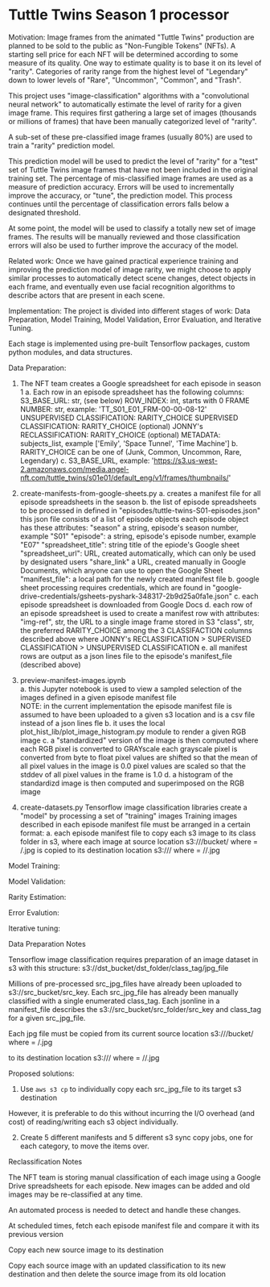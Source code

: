 # Tuttle Twins Season 1 processor

Motivation:
Image frames from the animated "Tuttle Twins" production are planned to be sold to the public as "Non-Fungible Tokens" (NFTs). 
A starting sell price for each NFT will be  determined according to some measure of its quality. One way to estimate quality 
is to base it on its level of "rarity". Categories of rarity range from the highest level of "Legendary" down to lower levels of
"Rare", "Uncommon", "Common", and "Trash".

This project uses "image-classification" algorithms with a "convolutional neural network" to automatically estimate the level of 
rarity for a given image frame. This requires first gathering a large set of images (thousands or millions of frames) that have 
been manually categorized level of "rarity". 

A sub-set of these pre-classified image frames (usually 80%) are used to train a "rarity" prediction model.

This prediction model will be used to predict the level of "rarity" for a "test" set of Tuttle Twins image frames that have
not been included in the original training set. The percentage of mis-classified image frames are used as a measure of prediction 
accuracy. Errors will be used to incrementally improve the accuracy, or "tune", the prediction model. This process continues 
until the percentage of classification errors falls below a designated threshold.

At some point, the model will be used to classify a totally new set of image frames. The results will be manually reviewed and 
those classification errors will also be used to further improve the accuracy of the model.

Related work:
Once we have gained practical experience training and improving the prediction model of image rarity, we might choose to apply 
similar processes to automatically detect scene changes, detect objects in each frame, and eventually even use facial recognition 
algorithms to describe actors that are present in each scene.

Implementation:
The project is divided into different stages of work: Data Preparation, Model Training, Model Validation, Error Evaluation, and 
Iterative Tuning. 

Each stage is implemented using pre-built Tensorflow packages, custom python modules, and data structures.

Data Preparation:
1. The NFT team creates a Google spreadsheet for each episode in season 1
    a. Each row in an episode spreadsheet has the following columns:
        S3_BASE_URL: str, (see below)
        ROW_INDEX: int, starts with 0
        FRAME NUMBER: str, example: 'TT_S01_E01_FRM-00-00-08-12'
        UNSUPERVISED CLASSIFICATION: RARITY_CHOICE
        SUPERVISED CLASSIFICATION: RARITY_CHOICE (optional)
        JONNY's RECLASSIFICATION: RARITY_CHOICE (optional)
        METADATA: subjects_list, example ['Emily', 'Space Tunnel', 'Time Machine']
    b. RARITY_CHOICE can be one of  (Junk, Common, Uncommon, Rare, Legendary) 
    c. S3_BASE_URL, example: 'https://s3.us-west-2.amazonaws.com/media.angel-nft.com/tuttle_twins/s01e01/default_eng/v1/frames/thumbnails/'
 
 2. create-manifests-from-google-sheets.py
    a. creates a manifest file for all episode spreadsheets in the season
    b. the list of episode spreadsheets to be processed in defined in
       "episodes/tuttle-twins-S01-episodes.json"
       this json file consists of a list of episode objects
       each episode object has these attributes:
        "season" a string, episode's season number, example "S01"
        "episode": a string, episode's episode number, example "E07"
        "spreadsheet_title": string title of the epiode's Google sheet
        "spreadsheet_url": URL, created automatically, which can only be used by designated users
        "share_link" a URL, created manually in Google Documents, which anyone can use to open the Google Sheet
        "manifest_file": a local path for the newly created manifest file
    b. google sheet processing requires credentials, which are found in "google-drive-credentials/gsheets-pyshark-348317-2b9d25a0fa1e.json"
    c. each episode spreadsheet is downloaded from Google Docs
    d. each row of an episode spreadsheet is used to create a manifest row with attributes:
        "img-ref", str, the URL to a single image frame stored in S3
        "class", str, the preferred RARITY_CHOICE among the 3 CLASSIFACTION columns described above
          where JONNY's RECLASSIFICATION > SUPERVISED CLASSIFICATION > UNSUPERVISED CLASSIFICATION
    e. all manifest rows are output as a json lines file to the episode's manifest_file (described above)

  3. preview-manifest-images.ipynb  
    a. this Jupyter notebook is used to view a sampled selection of the images defined in a given episode manifest file  
      NOTE: 
        in the current implementation the episode manifest file is assumed to have been uploaded to a given s3 location
        and is a csv file instead of a json lines fle
    b. it uses the local plot_hist_lib/plot_image_histogram.py module to render a given RGB image
    c. a "standardized" version of the image is then computed where
      each RGB pixel is converted to GRAYscale
      each grayscale pixel is converted from byte to float
      pixel values are shifted so that the mean of all pixel values in the image is 0.0
      pixel values are scaled so that the stddev of all pixel values in the frame is 1.0
    d. a histogram of the standardizd image is then computed and superimposed on the RGB image

  4. create-datasets.py
    Tensorflow image classification libraries create a "model" by processing a set of "training" images
    Training images described in each episode manifest file must be arranged in a certain format:
    a. each episode manifest file to copy each s3 image to its class folder in s3, where
      each image at source location
        s3://<src-bucket>/bucket/<src-key> where <src-key> = <src-folder>/<file>.jpg 
      is copied to its destination location 
	    s3://<dst-bucket>/<dst-key> where <dst-key> = <dst-folder>/<category>/<file>.jpg 

Model Training:
    
Model Validation:
    
Rarity Estimation:
    
Error Evalution:
    
Iterative tuning:
    
    
    
Data Preparation Notes

Tensorflow image classification requires preparation of an image dataset in s3 with this structure:
s3://dst_bucket/dst_folder/class_tag/jpg_file

Millions of pre-processed src_jpg_files have already been uploaded to s3://src_bucket/src_key.
Each src_jpg_file has already been manually classified with a single enumerated class_tag.
Each jsonline in a manifest_file describes the s3://src_bucket/src_folder/src_key and class_tag for a given src_jpg_file.

Each jpg file must be copied from its current source location 
	s3://<src-bucket>/bucket/<src-key> where <src-key> = <src-folder>/<file>.jpg 

to its destination location 
	s3://<dst-bucket>/<dst-key> where <dst-key> = <dst-folder>/<category>/<file>.jpg 

Proposed solutions:
    
1. Use `aws s3 cp` to individually copy each src_jpg_file to its target s3 destination

However, it is preferable to do this without incurring the I/O overhead (and cost) of reading/writing each s3 object individually.
    
2. Create 5 different manifests and 5 different s3 sync copy jobs, one for each category, to move the items over.


Reclassification Notes

The NFT team is storing manual classification of each image using a Google Drive spreadsheets for each episode. New images can be added and old images may be re-classified at any time.
    
An automated process is needed to detect and handle these changes.
    
At scheduled times, fetch each episode manifest file and compare it with its previous version

Copy each new source image to its destination
    
Copy each source image with an updated classification to its new destination and then delete the source image from its old location





